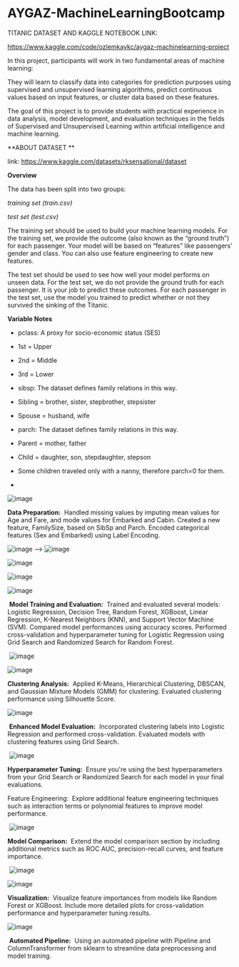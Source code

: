 # AYGAZ-MachineLearningBootcamp

TITANIC DATASET AND KAGGLE NOTEBOOK LINK:

https://www.kaggle.com/code/ozlemkaykc/aygaz-machinelearning-project




In this project, participants will work in two fundamental areas of machine learning: 

They will learn to classify data into categories for prediction purposes using supervised and unsupervised learning algorithms, predict continuous values based on input features, or cluster data based on these features.

The goal of this project is to provide students with practical experience in data analysis, model development, and evaluation techniques in the fields of Supervised and Unsupervised Learning within artificial intelligence and machine learning.




**ABOUT DATASET **

link: https://www.kaggle.com/datasets/rksensational/dataset


**Overview**

The data has been split into two groups:

*training set (train.csv)*

*test set (test.csv)*

The training set should be used to build your machine learning models. For the training set, we provide the outcome (also known as the “ground truth”) for each passenger. Your model will be based on “features” like passengers’ gender and class. You can also use feature engineering to create new features.

The test set should be used to see how well your model performs on unseen data. For the test set, we do not provide the ground truth for each passenger. It is your job to predict these outcomes. For each passenger in the test set, use the model you trained to predict whether or not they survived the sinking of the Titanic.

**Variable Notes**

* pclass: A proxy for socio-economic status (SES)
* 1st = Upper
* 2nd = Middle
* 3rd = Lower


* sibsp: The dataset defines family relations in this way.
* Sibling = brother, sister, stepbrother, stepsister
* Spouse = husband, wife 

* parch: The dataset defines family relations in this way.
* Parent = mother, father
* Child = daughter, son, stepdaughter, stepson
* Some children traveled only with a nanny, therefore parch=0 for them.
* 

  ![image](https://github.com/user-attachments/assets/1a93727d-b265-4591-9deb-abc987bb532e)



  **Data Preparation:**
​
Handled missing values by imputing mean values for Age and Fare, and mode values for Embarked and Cabin.
Created a new feature, FamilySize, based on SibSp and Parch.
Encoded categorical features (Sex and Embarked) using Label Encoding.


![image](https://github.com/user-attachments/assets/ed8ca70d-b3a4-4fe6-b54d-5d6a5bbfcc36)
-->
![image](https://github.com/user-attachments/assets/e40b1125-a0e0-4d9d-a56c-6ba6291e0bfb)


![image](https://github.com/user-attachments/assets/9f8668d8-b4bb-4e4b-819c-dde74f349a48)

![image](https://github.com/user-attachments/assets/f4ca677d-71fd-466f-a6d6-231096b580ab)


![image](https://github.com/user-attachments/assets/d476a31e-2c7d-41cf-87cb-2735781138ca)

​
**Model Training and Evaluation:**
​
Trained and evaluated several models: Logistic Regression, Decision Tree, Random Forest, XGBoost, Linear Regression, K-Nearest Neighbors (KNN), and Support Vector Machine (SVM).
Compared model performances using accuracy scores.
Performed cross-validation and hyperparameter tuning for Logistic Regression using Grid Search and Randomized Search for Random Forest.

​
![image](https://github.com/user-attachments/assets/a12c6e38-4c9a-4b57-87ed-309ee6dd32ad)


![image](https://github.com/user-attachments/assets/fe86691a-72d9-443f-ba92-422ec9b4124e)



**Clustering Analysis:**
​
Applied K-Means, Hierarchical Clustering, DBSCAN, and Gaussian Mixture Models (GMM) for clustering.
Evaluated clustering performance using Silhouette Score.


![image](https://github.com/user-attachments/assets/44b2776c-ad87-4daf-b59b-b6fe2100ebb5)


​
**Enhanced Model Evaluation:**
​
Incorporated clustering labels into Logistic Regression and performed cross-validation.
Evaluated models with clustering features using Grid Search.

​
 ![image](https://github.com/user-attachments/assets/1cc2ffdd-8549-4786-b2f5-aad07dde63e7)

**Hyperparameter Tuning:**
​
Ensure you're using the best hyperparameters from your Grid Search or Randomized Search for each model in your final evaluations.

Feature Engineering:
​
Explore additional feature engineering techniques such as interaction terms or polynomial features to improve model performance.

​
![image](https://github.com/user-attachments/assets/9e195d44-5ac6-410d-9152-9a997cdb3fb4)

**Model Comparison:**
​
Extend the model comparison section by including additional metrics such as ROC AUC, precision-recall curves, and feature importance.

​
![image](https://github.com/user-attachments/assets/079f5aec-81a8-41e2-a8a0-fe0fce44e36c)


![image](https://github.com/user-attachments/assets/46f83c29-83d8-46c7-9cd3-ba032fdf4157)



**Visualization:**
​
Visualize feature importances from models like Random Forest or XGBoost.
Include more detailed plots for cross-validation performance and hyperparameter tuning results.


​![image](https://github.com/user-attachments/assets/7610fbad-fe5b-4d3f-9a37-c44cd6c6cd06)

​
**Automated Pipeline:**
​
Using an automated pipeline with Pipeline and ColumnTransformer from sklearn to streamline data preprocessing and model training.
​
